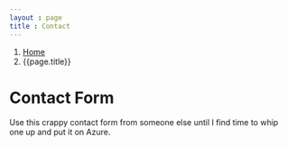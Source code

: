 ```yaml
---
layout : page
title : Contact
---
```


<ol class="breadcrumb">
	<li><a href="/">Home</a></li>
	<li>{{page.title}}</li>
</ol>

<div class="col-xs-12">
	<h1 class="collapse-top-margin">Contact Form</h1>
	<p>Use this crappy contact form from someone else until I find time to whip one up and put it on Azure.</p>
	<script type="text/javascript"> id = 190709; </script>
	<script type="text/javascript" src="http://kontactr.com/wp.js"></script>
</div>
